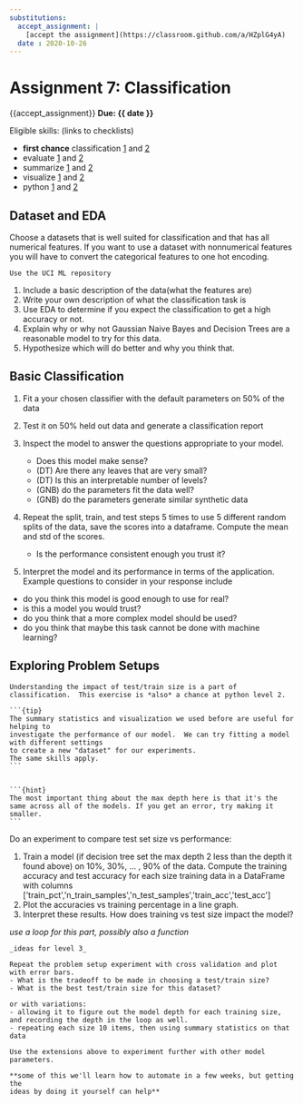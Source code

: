 ```yaml
---
substitutions:
  accept_assignment: |
    [accept the assignment](https://classroom.github.com/a/HZplG4yA)
  date : 2020-10-26
---
```



# Assignment 7: Classification

{{accept_assignment}}
__Due: {{ date }}__

Eligible skills: (links to checklists)


- **first chance** classification [1](https://rhodyprog4ds.github.io/BrownFall22/syllabus/achievements.html#classification-level1) and [2](https://rhodyprog4ds.github.io/BrownFall22/syllabus/achievements.html#classification-level2)
- evaluate [1](https://rhodyprog4ds.github.io/BrownFall22/syllabus/achievements.html#evaluate-level1) and [2](https://rhodyprog4ds.github.io/BrownFall22/syllabus/achievements.html#evaluate-level2)
- summarize [1](https://rhodyprog4ds.github.io/BrownFall22/syllabus/achievements.html#summarize-level1) and [2](https://rhodyprog4ds.github.io/BrownFall22/syllabus/achievements.html#summarize-level2)
- visualize [1](https://rhodyprog4ds.github.io/BrownFall22/syllabus/achievements.html#visualize-level1) and [2](https://rhodyprog4ds.github.io/BrownFall22/syllabus/achievements.html#visualize-level2)
- python [1](https://rhodyprog4ds.github.io/BrownFall22/syllabus/achievements.html#python-level1) and [2](https://rhodyprog4ds.github.io/BrownFall22/syllabus/achievements.html#python-level2)


## Dataset and EDA


Choose a datasets that is well suited for classification and that has all numerical features.
If you want to use a dataset with nonnumerical features you will have to convert
the categorical features to one hot encoding.  

```{hint}
Use the UCI ML repository
```

1. Include a basic description of the data(what the features are)
1. Write  your own description of what the classification task is
1. Use EDA to determine if you expect the classification to get a high accuracy or not.
1. Explain why or why not Gaussian Naive Bayes and Decision Trees are a reasonable model to try for this data.
1. Hypothesize which will do better and why you think that.


## Basic Classification

1. Fit a your chosen classifier with the default parameters on 50% of the data
1. Test it on 50% held out data and generate a classification report
1. Inspect the model to answer the questions appropriate to your model.

    - Does this model make sense?
    - (DT) Are there any leaves that are very small?
    - (DT) Is this an interpretable number of levels?
    - (GNB) do the parameters fit the data well?
    - (GNB) do the parameters generate similar synthetic data
1. Repeat the split, train, and test steps 5 times to use 5 different random splits of the data, save the scores into a dataframe. Compute the mean and std of the scores.

    - Is the performance consistent enough you trust it?
1. Interpret the model and its performance in terms of the application. Example questions to consider in your response include

  - do you think this model is good enough to use for real?
  - is this a model you would trust?
  - do you think that a more complex model should be used?
  - do you think that maybe this task cannot be done with machine learning?


## Exploring Problem Setups

```{important}
Understanding the impact of test/train size is a part of classification.  This exercise is *also* a chance at python level 2.
```

````{margin}
```{tip}
The summary statistics and visualization we used before are useful for helping to
investigate the performance of our model.  We can try fitting a model  with different settings
to create a new "dataset" for our experiments.
The same skills apply.
```


```{hint}
The most important thing about the max depth here is that it's the same across all of the models. If you get an error, try making it smaller.
```

````
Do an experiment to compare test set size vs performance:
1. Train a model (if decision tree set the max depth 2 less than the depth it found above) on 10%, 30%, ... , 90% of the data. Compute the training accuracy and test accuracy for each size training data in a DataFrame with columns ['train_pct','n_train_samples','n_test_samples','train_acc','test_acc']
1. Plot the accuracies vs training percentage in a line graph.  
1. Interpret these results.  How does training vs test size impact the model?

_use a loop for this part, possibly also a function_



```{admonition} Thinking Ahead
_ideas for level 3_

Repeat the problem setup experiment with cross validation and plot with error bars.
- What is the tradeoff to be made in choosing a test/train size?
- What is the best test/train size for this dataset?

or with variations:
- allowing it to figure out the model depth for each training size, and recording the depth in the loop as well.  
- repeating each size 10 items, then using summary statistics on that data

Use the extensions above to experiment further with other model parameters.

**some of this we'll learn how to automate in a few weeks, but getting the
ideas by doing it yourself can help**
```
